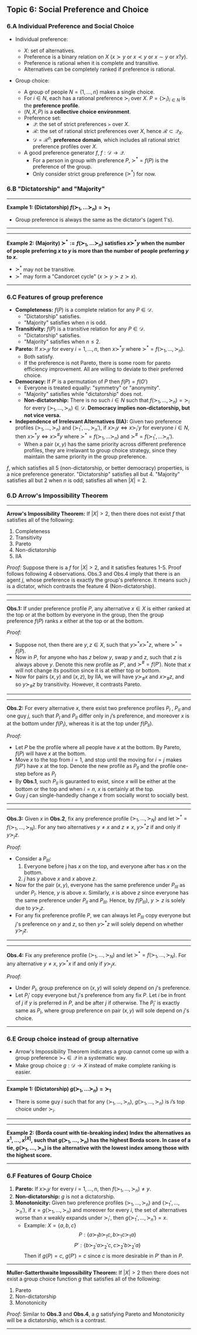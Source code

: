 ## Topic 6: Social Preference and Choice
### 6.A Individual Preference and Social Choice
* Individual preference:
  * $X$: set of alternatives.
  * Preference is a binary relation on $X$
    ($x \succ y$ or $x \prec y$ or $x \sim y$ or $x ? y$).
  * Preference is rational when it is complete and transitive.
  * Alternatives can be completely ranked if preference is rational.

* Group choice:
  * A group of people $N = \{1,...,n\}$ makes a single choice.
  * For $i \in N$, each has a rational preference $\succ_i$ over $X$. $P = \{\succ_i\}_{i \in N}$ is the **preference profile**.
  * $(N,X,P)$ is a **collective choice environment**. 
  * Preference set:
    * $\mathcal{Q}$: the set of strict preferences $\succ$ over $X$.
    * $\mathcal{R}$: the set of rational strict preferences over $X$, hence $\mathcal{R} \subset \mathcal{Q}_X$.
    * $\mathcal{D}=\mathcal{R}^n$: **preference domain**, which includes all rational strict preference profiles over $X$.
  * A good preference generator $f$, $f: \mathcal{D} \to \mathcal{Q}$.
    * For a person in group with preference $P$, $\succ^* = f(P)$ is the preference of the group.
    * Only consider strict group preference ($\succ^*$) for now.

### 6.B "Dictatorship" and "Majority"
---
**Example 1: (Dictatorship) $f(\succ_1,...\succ_n) = \succ_1$**

* Group preference is always the same as the dictator's (agent 1's).

---

---
**Example 2: (Majority) $\succ^* := f(\succ_1,...\succ_n)$ satisfies $x \succ^* y$ when the number of people preferring $x$ to $y$ is more than the number of people preferring $y$ to $x$.**

* $\succ^*$ may not be transitive.
* $\succ^*$ may form a "Candorcet cycle" ($x \succ y \succ z \succ x$).

---

### 6.C Features of group preference
* **Completeness:** $f(P)$ is a complete relation for any $P \in \mathcal{D}$.
  * "Dictatorship" satisfies.
  * "Majority" satisfies when $n$ is odd.
* **Transitivity:** $f(P)$ is a transitive relation for any $P \in \mathcal{D}$.
  * "Dictatorship" satisfies.
  * "Majority" satisfies when $n \leq 2$.
* **Pareto:** If $x \succ_i y$ for every $i=1,...,n$, then $x \succ^* y$ where $\succ^* = f(\succ_1,...,\succ_n)$.
  * Both satisfy.
  * If the preference is not Pareto, there is some room for pareto efficiency improvement. All are willing to deviate to their preferred choice.
* **Democracy:** If $P'$ is a permutation of $P$ then $f(P)=f(O')$
  * Everyone is treated equally: "symmetry" or "anonymity".
  * "Majority" satisfies while "dictatorship" does not.
  * **Non-dictatorship:** There is no such $i \in N$ such that $f(\succ_1,...,\succ_n)=\succ_i$ for every $(\succ_1,...,\succ_n) \in \mathcal{D}$. **Democracy implies non-dictatorship, but not vice versa.**
* **Independence of Irrelevant Alternatives (IIA):** Given two preference profiles $(\succ_1,...,\succ_n)$ and $(\succ_1',...,\succ_n')$, if $x \succ_i y \Leftrightarrow x \succ_i' y$ for everyone $i \in N$, then $x \succ^* y \Leftrightarrow x \succ^\# y$ where $\succ^* = f(\succ_1,...\succ_n)$ and $\succ^\# = f(\succ_1',...\succ_n')$.
  * When a pair $(x,y)$ has the same priority across different preference profiles, they are irrelavant to group choice strategy, since they maintain the same priority in the group preference.
  
$f$, which satisfies all 5 (non-dictatorship, or better democracy) properties, is a nice preference generator. "Dictatorship" satisfies all but 4. "Majority" satisfies all but 2 when $n$ is odd; satisfies all when $|X|=2$.

### 6.D Arrow's Impossibility Theorem
---
**Arrow's Impossibility Theorem:** If $|X| > 2$, then there does not exist $f$ that satisfies all of the following:
1. Completeness
2. Transitivity
3. Pareto
4. Non-dictatorship
5. IIA

*Proof:* Suppose there is a $f$ for $|X| > 2$, and it satisfies features 1-5. Proof follows following 4 observations. Obs.3 and Obs.4 imply that there is an agent $j$, whose preference is exactly the group's preference. It means such $j$ is a dictator, which contrasts the feature 4 (Non-dictatorship).

---


---
**Obs.1:** If under preference profile $P$, any alternative $x \in X$ is either ranked at the top or at the bottom by everyone in the group, then the group preference $f(P)$ ranks $x$ either at the top or at the bottom.

*Proof:*
* Suppose not, then there are $y,z \in X$, such that $y \succ^* x \succ^* z$, where $\succ^* = f(P)$.
* Now in $P$, for anyone who has $z$ below $y$, swap $y$ and $z$, such that $z$ is always above $y$. Denote this new profile as $P'$, and $\succ^\# = f(P')$. Note that $x$ will not change its position since it is at either top or bottom.
* Now for pairs $(x,y)$ and $(x,z)$, by IIA, we will have $y \succ_\# x$ and $x \succ_\# z$, and so $y \succ_\# z$ by transitivity. However, it contrasts Pareto.


---

---
**Obs.2:** For every alternative $x$, there exist two preference profiles $P_I$ , $P_{II}$ and one guy $j$, such that $P_I$ and $P_{II}$ differ only in $j$’s preference, and moreover $x$ is at the bottom under $f(P_I)$, whereas it is at the top under $f(P_{II})$.

*Proof:*
* Let $P$ be the profile where all people have $x$ at the bottom. By Pareto, $f(P)$ will have $x$ at the bottom.
* Move $x$ to the top from $i=1$, and stop until the moving for $i=j$ makes $f(P')$ have $x$ at the top. Denote the new profile as $P_{II}$ and the profile one-step before as $P_{I}$
* By **Obs.1**, such $P_{II}$ is gauranted to exist, since $x$ will be either at the bottom or the top and when $i=n$, $x$ is certainly at the top.
* Guy $j$ can single-handedly change $x$ from socially worst to socially best.

---

---
**Obs.3:** Given $x$ in **Obs.2**, fix any preference profile $(\succ_1,...,\succ_N )$ and let
$\succ^* = f(\succ_1,...,\succ_N)$. For any two alternatives $y \neq x$ and $z \neq x$,
$y \succ^* z$ if and only if $y \succ_j z$.

*Proof:*
* Consider a $P_{III}$:
  1. Everyone before j has $x$ on the top, and everyone after has $x$ on the bottom.
  2. $j$ has $y$ above $x$ and $x$ above $z$. 
* Now for the pair $(x,y)$, everyone has the same preference under $P_{III}$ as under $P_{I}$. Hence, $y$ is above $x$. Similarly, $x$ is above $z$ since everyone has the same preference under $P_{II}$ and $P_{III}$. Hence, by $f(P_{III})$, $y \succ z$ is solely due to $y \succ_j z$.
* For any fix preference profile $P$, we can always let $P_{III}$ copy everyone but $j$'s preference on $y$ and $z$, so then $y \succ^* z$ will solely depend on whether $y \succ_j z$.

---

---
**Obs.4:** Fix any preference profile $(\succ_1,...,\succ_N )$ and let
$\succ^* = f(\succ_1,...,\succ_N )$. For any alternative $y \neq x$, $y \succ^* x$ if and only if $y \succ_j x$.

*Proof:*
* Under $P_I$, group preference on $(x,y)$ will solely depend on $j$'s preference.
* Let $P_{I}'$ copy everyone but $j$'s preference from any fix $P$. Let $i$ be in front of $j$ if $y$ is preferred in $P$, and be after $j$ if otherwise. The $P_{I}'$ is exactly same as $P_{I}$, where group preference on pair $(x,y)$ will sole depend on $j$'s choice.

---

### 6.E Group choice instead of group alternative
* Arrow's Impossibility Theorem indicates a group cannot come up with a group preference $\succ_* \in \mathcal{Q}$ in a systematic way.
* Make group choice $g:\mathcal{D} \to X$ instead of make complete ranking is easier.

---
**Example 1: (Dictatorship) $g(\succ_1,...\succ_n) = \succ_1$**

* There is some guy $i$ such that for any $(\succ_1,...,\succ_n)$, $g(\succ_1,...,\succ_n)$ is $i$’s top choice under $\succ_i$.

---

---
**Example 2: (Borda count with tie-breaking index) Index the alternatives as $x^1,...,x^{|X|}$, such that $g(\succ_1,...,\succ_n)$ has the highest Borda score. In case of a tie, $g(\succ_1,...,\succ_n)$ is the alternative with the lowest index among those with the highest score.**

---

### 6.F Features of Gourp Choice
1. **Pareto:** If $x \succ_i y$ for every $i=1,...,n$, then $f(\succ_1,...,\succ_n) \neq y$. 
2. **Non-dictatorship:** $g$ is not a dictatorship.
3. **Monotonicity:** Given two preference profiles $(\succ_1,...,\succ_n)$ and $(\succ_1',...,\succ_n')$, if $x = g(\succ_1,...,\succ_n)$ and moreover for every $i$, the set of alternatives worse than $x$ weakly expands under $\succ_i'$, then $g(\succ_1',...,\succ_n') = x$.
   * Example: $X=\{a,b,c\}$
    $$P:\{a \succ_1 b \succ_1 c, b \succ_1 c \succ_1 a\}$$
    $$P':\{b \succ_2' a \succ_2' c, c \succ_2' b \succ_2' a\}$$
    Then if $g(P)=c$, $g(P')=c$ since $c$ is more desirable in $P'$ than in $P$.

---
**Muller-Satterthwaite Impossibility Theorem:** If $|X| > 2$ then there does not exist a group choice function $g$ that satisfies all of the
following:
1. Pareto
2. Non-dictatorship
3. Monotonicity

*Proof:*
Similar to **Obs.3** and **Obs.4**, a $g$ satisfying Pareto and Monotonicity will be a dictatorship, which is a contrast.

---